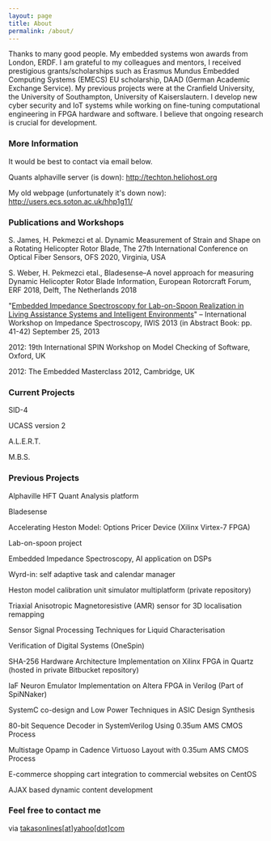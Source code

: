 ```yaml
---
layout: page
title: About
permalink: /about/
---
```


Thanks to many good people. My embedded systems won awards from London, ERDF. I am grateful to my colleagues and mentors, I received prestigious grants/scholarships such as Erasmus Mundus Embedded Computing Systems (EMECS) EU scholarship, DAAD (German Academic Exchange Service). My previous projects were at the Cranfield University, the University of Southampton, University of Kaiserslautern. I develop new cyber security and IoT systems while working on fine-tuning computational engineering in FPGA hardware and software. I believe that ongoing research is crucial for development.

### More Information

It would be best to contact via email below.

Quants alphaville server (is down): http://techton.heliohost.org

My old webpage (unfortunately it's down now): http://users.ecs.soton.ac.uk/hhp1g11/

### Publications and Workshops

S. James, H. Pekmezci et al. Dynamic Measurement of Strain and Shape on a Rotating Helicopter Rotor Blade, The 27th
International Conference on Optical Fiber Sensors, OFS 2020, Virginia, USA

S. Weber, H. Pekmezci etal., Bladesense–A novel approach for measuring Dynamic Helicopter Rotor Blade Information, European Rotorcraft Forum, ERF 2018, Delft, The Netherlands 2018

"[Embedded Impedance Spectroscopy for Lab-on-Spoon Realization in Living Assistance Systems and Intelligent Environments](/images/pekmezci_IWIS_2013_PAK%20_final_pdf.pdf)"
– International Workshop on Impedance Spectroscopy, IWIS 2013 (in Abstract Book: pp. 41-42) September 25, 2013 

2012: 19th International SPIN Workshop on Model Checking of Software, Oxford, UK

2012: The Embedded Masterclass 2012, Cambridge, UK

### Current Projects

SID-4

UCASS version 2

A.L.E.R.T.

M.B.S.

### Previous Projects
Alphaville HFT Quant Analysis platform

Bladesense

Accelerating Heston Model: Options Pricer Device (Xilinx Virtex-7 FPGA)

Lab-on-spoon project

Embedded Impedance Spectroscopy, AI application on DSPs

Wyrd-in: self adaptive task and calendar manager

Heston model calibration unit simulator multiplatform (private repository)

Triaxial Anisotropic Magnetoresistive (AMR) sensor for 3D localisation remapping

Sensor Signal Processing Techniques for Liquid Characterisation

Verification of Digital Systems (OneSpin)

SHA-256 Hardware Architecture Implementation on Xilinx FPGA in Quartz (hosted in private Bitbucket repository)

IaF Neuron Emulator Implementation on Altera FPGA in Verilog (Part of SpiNNaker)

SystemC co-design and Low Power Techniques in ASIC Design Synthesis

80-bit Sequence Decoder in SystemVerilog Using 0.35um AMS CMOS Process

Multistage Opamp in Cadence Virtuoso Layout with 0.35um AMS CMOS Process

E-commerce shopping cart integration to commercial websites on CentOS

AJAX based dynamic content development

### Feel free to contact me

via [takasonlines[at]yahoo[dot]com](mailto:takasonlines[at]yahoo[dot]com)
